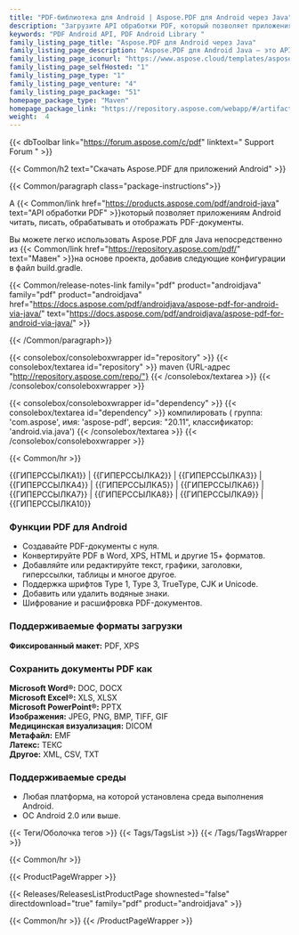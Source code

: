 ```yaml
---
title: "PDF-библиотека для Android | Aspose.PDF для Android через Java"
description: "Загрузите API обработки PDF, который позволяет приложениям Android читать, писать, обрабатывать и отображать PDF-документы. API поддерживает широкий спектр стандартных форматов файлов, включая HTML, TXT, EPUB, XPS и изображения."
keywords: "PDF Android API, PDF Android Library "
family_listing_page_title: "Aspose.PDF для Android через Java"
family_listing_page_description: "Aspose.PDF для Android Java — это API-интерфейс обработки PDF-файлов, который позволяет приложениям Android читать, писать, манипулировать и отображать PDF-документы. Он поддерживает работу с форматами PDF, TXT и файлами изображений."
family_listing_page_iconurl: "https://www.aspose.cloud/templates/aspose/App_Themes/V3/images/pdf/272x272/aspose_pdf-for-android-min.png"
family_listing_page_selfHosted: "1"
family_listing_page_type: "1"
family_listing_page_venture: "4"
family_listing_page_package: "51"
homepage_package_type: "Maven"
homepage_package_link: "https://repository.aspose.com/webapp/#/artifacts/browse/tree/General/repo/com/aspose/aspose-pdf"
weight:  4
---
```


{{< dbToolbar link="https://forum.aspose.com/c/pdf" linktext=" Support Forum " >}}


{{< Common/h2 text="Скачать Aspose.PDF для приложений Android"  >}}

{{< Common/paragraph class="package-instructions">}}

А
{{< Common/link href="https://products.aspose.com/pdf/android-java" text="API обработки PDF"  >}}который позволяет приложениям Android читать, писать, обрабатывать и отображать PDF-документы.

Вы можете легко использовать Aspose.PDF для Java непосредственно из
{{< Common/link href="https://repository.aspose.com/pdf/" text="Мавен"  >}}на основе проекта, добавив следующие конфигурации в файл build.gradle.

{{< Common/release-notes-link family="pdf" product="androidjava" family="pdf" product="androidjava" href="https://docs.aspose.com/pdf/androidjava/aspose-pdf-for-android-via-java/" text="https://docs.aspose.com/pdf/androidjava/aspose-pdf-for-android-via-java/"  >}}

{{< /Common/paragraph>}}

{{< consolebox/consoleboxwrapper id="repository" >}}
   {{< consolebox/textarea id="repository" >}}
      maven {URL-адрес "http://repository.aspose.com/repo/"}
   {{< /consolebox/textarea >}}
{{< /consolebox/consoleboxwrapper >}}

{{< consolebox/consoleboxwrapper id="dependency" >}}
   {{< consolebox/textarea id="dependency" >}}
      компилировать (
         группа: 'com.aspose',
         имя: 'aspose-pdf',
         версия: "20.11",
         классификатор: 'android.via.java')
   {{< /consolebox/textarea >}}
{{< /consolebox/consoleboxwrapper >}}

{{< Common/hr >}}

{{ГИПЕРССЫЛКА1}} | {{ГИПЕРССЫЛКА2}} | {{ГИПЕРССЫЛКА3}} | {{ГИПЕРССЫЛКА4}} | {{ГИПЕРССЫЛКА5}} | {{ГИПЕРССЫЛКА6}} | {{ГИПЕРССЫЛКА7}} | {{ГИПЕРССЫЛКА8}} | {{ГИПЕРССЫЛКА9}} | {{ГИПЕРССЫЛКА10}}

### Функции PDF для Android

- Создавайте PDF-документы с нуля.
- Конвертируйте PDF в Word, XPS, HTML и другие 15+ форматов.
- Добавляйте или редактируйте текст, графики, заголовки, гиперссылки, таблицы и многое другое.
- Поддержка шрифтов Type 1, Type 3, TrueType, CJK и Unicode.
- Добавить или удалить водяные знаки.
- Шифрование и расшифровка PDF-документов.

### Поддерживаемые форматы загрузки

**Фиксированный макет:** PDF, XPS

### Сохранить документы PDF как

**Microsoft Word®:** DOC, DOCX\
**Microsoft Excel®:** XLS, XLSX\
**Microsoft PowerPoint®:** PPTX\
**Изображения:** JPEG, PNG, BMP, TIFF, GIF\
**Медицинская визуализация:** DICOM\
**Метафайл:** EMF\
**Латекс:** ТЕКС\
**Другое:** XML, CSV, TXT

### Поддерживаемые среды

- Любая платформа, на которой установлена среда выполнения Android.
- ОС Android 2.0 или выше.

{{< Теги/Оболочка тегов >}}
{{< Tags/TagsList >}}
{{< /Tags/TagsWrapper >}}

{{< Common/hr >}}

{{< ProductPageWrapper >}}

<!-- ReleasesListProductPage-->

{{< Releases/ReleasesListProductPage shownested="false"  directdownload="true" family="pdf" product="androidjava" >}}

<!-- /ReleasesListProductPage-->

{{< Common/hr >}}
{{< /ProductPageWrapper >}}

